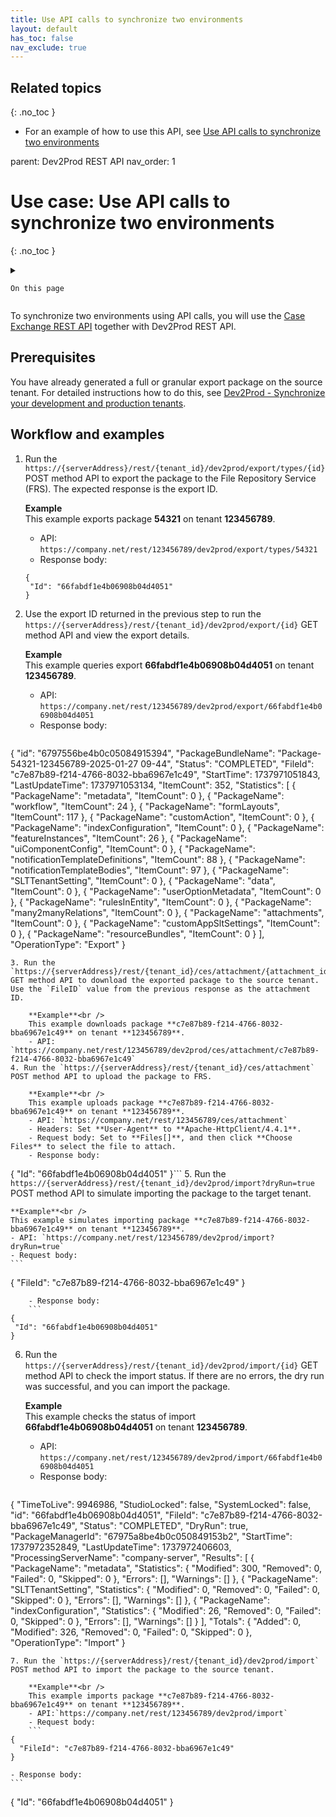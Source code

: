 ```yaml
---
title: Use API calls to synchronize two environments
layout: default
has_toc: false
nav_exclude: true
---
```


## Related topics
{: .no_toc }
- For an example of how to use this API, see [Use API calls to synchronize two environments](/pages/write/dev2prod_use_case.html) 

parent: Dev2Prod REST API
nav_order: 1

# Use case: Use API calls to synchronize two environments
{: .no_toc }

<details close markdown="block">
  <summary>
  
    On this page
	
  </summary>
  {: .text-delta }
- TOC
{:toc}
</details>

To synchronize two environments using API calls, you will use the [Case Exchange REST API](/dummy) together with Dev2Prod REST API. 

## Prerequisites ##

You have already generated a full or granular export package on the source tenant. For detailed instructions how to do this, see [Dev2Prod - Synchronize your development and production tenants](/dummy).

## Workflow and examples ##

1. Run the `https://{serverAddress}/rest/{tenant_id}/dev2prod/export/types/{id}` POST method API to export the package to the File Repository Service (FRS). The expected response is the export ID.

	**Example**<br />
	This example exports package **54321** on tenant **123456789**.
	- API: `https://company.net/rest/123456789/dev2prod/export/types/54321`
	- Response body: 
	```
	{
	 "Id": "66fabdf1e4b06908b04d4051"
	}
	```

2. Use the export ID returned in the previous step to run the `https://{serverAddress}/rest/{tenant_id}/dev2prod/export/{id}` GET method API and view the export details.
	
	**Example**<br />
	This example queries export **66fabdf1e4b06908b04d4051** on tenant **123456789**.
	- API: `https://company.net/rest/123456789/dev2prod/export/66fabdf1e4b06908b04d4051`
	- Response body:
	```
{
	"id": "6797556be4b0c05084915394",
	"PackageBundleName": "Package-54321-123456789-2025-01-27 09-44",
	"Status": "COMPLETED",
	"FileId": "c7e87b89-f214-4766-8032-bba6967e1c49",
	"StartTime": 1737971051843,
	"LastUpdateTime": 1737971053134,
	"ItemCount": 352,
	"Statistics": [
		{
			"PackageName": "metadata",
			"ItemCount": 0
		},
		{
			"PackageName": "workflow",
			"ItemCount": 24
		},
		{
			"PackageName": "formLayouts",
			"ItemCount": 117
		},
		{
			"PackageName": "customAction",
			"ItemCount": 0
		},
		{
			"PackageName": "indexConfiguration",
			"ItemCount": 0
		},
		{
			"PackageName": "featureInstances",
			"ItemCount": 26
		},
		{
			"PackageName": "uiComponentConfig",
			"ItemCount": 0
		},
		{
			"PackageName": "notificationTemplateDefinitions",
			"ItemCount": 88
		},
		{
			"PackageName": "notificationTemplateBodies",
			"ItemCount": 97
		},
		{
			"PackageName": "SLTTenantSetting",
			"ItemCount": 0
		},
		{
			"PackageName": "data",
			"ItemCount": 0
		},
		{
			"PackageName": "userOptionMetadata",
			"ItemCount": 0
		},
		{
			"PackageName": "rulesInEntity",
			"ItemCount": 0
		},
		{
			"PackageName": "many2manyRelations",
			"ItemCount": 0
		},
		{
			"PackageName": "attachments",
			"ItemCount": 0
		},
		{
			"PackageName": "customAppSltSettings",
			"ItemCount": 0
		},
		{
			"PackageName": "resourceBundles",
			"ItemCount": 0
		}
	],
	"OperationType": "Export"
}
```
3. Run the `https://{serverAddress}/rest/{tenant_id}/ces/attachment/{attachment_id}` GET method API to download the exported package to the source tenant. Use the `FileID` value from the previous response as the attachment ID.
	 
	**Example**<br />
	This example downloads package **c7e87b89-f214-4766-8032-bba6967e1c49** on tenant **123456789**.
	- API: `https://company.net/rest/123456789/dev2prod/ces/attachment/c7e87b89-f214-4766-8032-bba6967e1c49`
4. Run the `https://{serverAddress}/rest/{tenant_id}/ces/attachment` POST method API to upload the package to FRS.
	 
	**Example**<br />
	This example uploads package **c7e87b89-f214-4766-8032-bba6967e1c49** on tenant **123456789**.
	- API: `https://company.net/rest/123456789/ces/attachment`
	- Headers: Set **User-Agent** to **Apache-HttpClient/4.4.1**. 
	- Request body: Set to **Files[]**, and then click **Choose Files** to select the file to attach.
	- Response body:
```
{
 "Id": "66fabdf1e4b06908b04d4051"
}```
5. Run the `https://{serverAddress}/rest/{tenant_id}/dev2prod/import?dryRun=true` POST method API to simulate importing the package to the target tenant.
	 
	**Example**<br />
	This example simulates importing package **c7e87b89-f214-4766-8032-bba6967e1c49** on tenant **123456789**.
	- API: `https://company.net/rest/123456789/dev2prod/import?dryRun=true`
	- Request body: 
	```
{
  "FileId": "c7e87b89-f214-4766-8032-bba6967e1c49"
}
```
	- Response body:
	```
{
 "Id": "66fabdf1e4b06908b04d4051"
}
```
6. Run the `https://{serverAddress}/rest/{tenant_id}/dev2prod/import/{id}` GET method API to check the import status. If there are no errors, the dry run was successful, and you can import the package.
	 
	**Example**<br />
	This example checks the status of import **66fabdf1e4b06908b04d4051** on tenant **123456789**.
	- API: `https://company.net/rest/123456789/dev2prod/import/66fabdf1e4b06908b04d4051`
	- Response body: 
	```
{
"TimeToLive": 9946986,
"StudioLocked": false,
"SystemLocked": false,
"id": "66fabdf1e4b06908b04d4051",
"FileId": "c7e87b89-f214-4766-8032-bba6967e1c49",
"Status": "COMPLETED",
"DryRun": true,
"PackageManagerId": "67975a8be4b0c050849153b2",
"StartTime": 1737972352849,
"LastUpdateTime": 1737972406603,
"ProcessingServerName": "company-server",
"Results": [
	{
		"PackageName": "metadata",
		"Statistics": {
			"Modified": 300,
			"Removed": 0,
			"Failed": 0,
			"Skipped": 0
		},
		"Errors": [],
		"Warnings": []
	},
	{
		"PackageName": "SLTTenantSetting",
		"Statistics": {
			"Modified": 0,
			"Removed": 0,
			"Failed": 0,
			"Skipped": 0
		},
		"Errors": [],
		"Warnings": []
	},
	{
		"PackageName": "indexConfiguration",
		"Statistics": {
			"Modified": 26,
			"Removed": 0,
			"Failed": 0,
			"Skipped": 0
		},
		"Errors": [],
		"Warnings": []
	}
],
"Totals": {
	"Added": 0,
	"Modified": 326,
	"Removed": 0,
	"Failed": 0,
	"Skipped": 0
},
"OperationType": "Import"
}
```
7. Run the `https://{serverAddress}/rest/{tenant_id}/dev2prod/import` POST method API to import the package to the source tenant.
	 
	**Example**<br />
	This example imports package **c7e87b89-f214-4766-8032-bba6967e1c49** on tenant **123456789**.
	- API:`https://company.net/rest/123456789/dev2prod/import`
	- Request body:
	```
{
  "FileId": "c7e87b89-f214-4766-8032-bba6967e1c49"
}
```
	- Response body:
	```
{
 "Id": "66fabdf1e4b06908b04d4051"
}
```